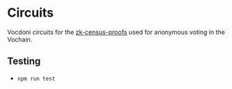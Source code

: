 # Circuits
Vocdoni circuits for the [zk-census-proofs](https://docs.vocdoni.io/architecture/protocol/anonymous-voting/zk-census-proof.html) used for anonymous voting in the Vochain.


## Testing
- `npm run test`
